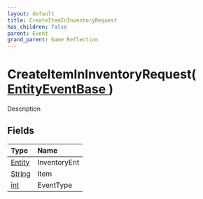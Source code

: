 ```yaml
---
layout: default
title: CreateItemInInventoryRequest
has_children: false
parent: Event
grand_parent: Game Reflection
---
```

# CreateItemInInventoryRequest( [ EntityEventBase ](/riftbreaker-wiki/docs/game-reflection/events/entity_event_base/) )
Description 

## Fields

| Type | Name |
|:----------|:--------------|
| [Entity](/riftbreaker-wiki/docs/game-reflection/classes/entity/) | InventoryEnt |
| [String](/riftbreaker-wiki/docs/game-reflection/components/string/) | Item |
| [int](/riftbreaker-wiki/docs/game-reflection/enums/int/) | EventType |

